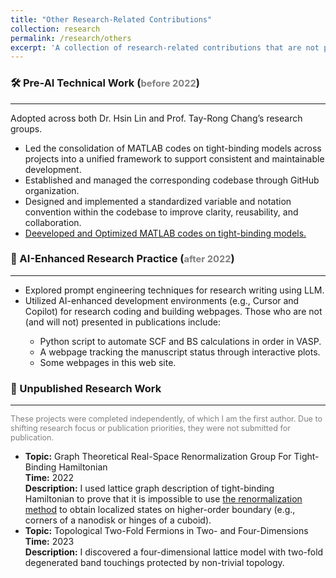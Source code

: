 ```yaml
---
title: "Other Research-Related Contributions"
collection: research
permalink: /research/others
excerpt: 'A collection of research-related contributions that are not part of formal publications, including tooling, coding infrastructure, AI-assisted workflows, and exploratory projects.'
---
```

<h3>🛠️ Pre-AI Technical Work (<span style="color: gray; font-size: 0.9em;">before 2022</span>)</h3>
<hr>
Adopted across both Dr. Hsin Lin and Prof. Tay-Rong Chang’s research groups.
</p>
<ul>
  <li>Led the consolidation of MATLAB codes on tight-binding models across projects into a unified framework to support consistent and maintainable development.</li>
  <li>Established and managed the corresponding codebase through GitHub organization. </li>
  <li>Designed and implemented a standardized variable and notation convention within the codebase to improve clarity, reusability, and collaboration.</li>
  <li><a href="/YiChunHung_Physics/matlab_codes">Deeveloped and Optimized MATLAB codes on tight-binding models.</a></li>
</ul>

<h3>🤖 AI-Enhanced Research Practice (<span style="color: gray; font-size: 0.9em;">after 2022</span>)</h3>
<hr>
<ul>
  <li>Explored prompt engineering techniques for research writing using LLM.</li>
  <li>Utilized AI-enhanced development environments (e.g., Cursor and Copilot) for research coding and building webpages. Those who are not (and will not) presented in publications include:</li>
    <ul>
      <li>Python script to automate SCF and BS calculations in order in VASP.</li>
      <li>A webpage tracking the manuscript status through interactive plots.</li>
      <li>Some webpages in this web site.</li>
    </ul>
</ul>

<h3>📄 Unpublished Research Work</h3>
<hr>
<p style="color: gray; font-size: 0.9em;">
These projects were completed independently, of which I am the first author. Due to shifting research focus or publication priorities, they were not submitted for publication.
</p>
<ul>
  <li>
    <strong>Topic:</strong> Graph Theoretical Real-Space Renormalization Group For Tight-Binding Hamiltonian<br>
    <strong>Time:</strong> 2022<br>
    <strong>Description:</strong> I used lattice graph description of tight-binding Hamiltonian to prove that it is impossible to use <a href="https://journals.aps.org/prb/abstract/10.1103/PhysRevB.31.5166">the renormalization method</a> to obtain localized states on higher-order boundary (e.g., corners of a nanodisk or hinges of a cuboid).
  </li>
  <li>
    <strong>Topic:</strong> Topological Two-Fold Fermions in Two- and Four-Dimensions<br>
    <strong>Time:</strong> 2023<br>
    <strong>Description:</strong> I discovered a four-dimensional lattice model with two-fold degenerated band touchings protected by non-trivial topology.
  </li>
</ul>